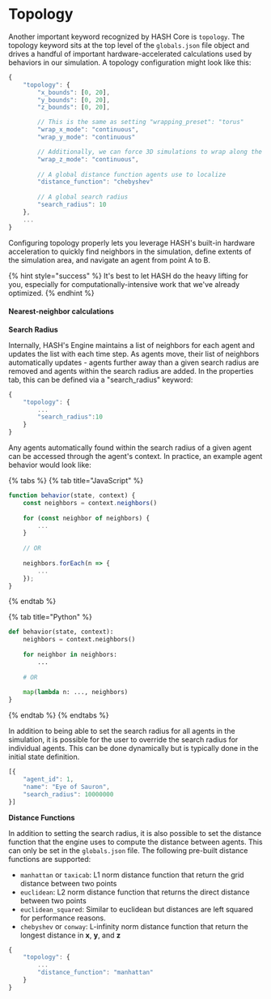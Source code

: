 # Topology

Another important keyword recognized by HASH Core is `topology`. The topology keyword sits at the top level of the `globals.json` file object and drives a handful of important hardware-accelerated calculations used by behaviors in our simulation. A topology configuration might look like this:

```javascript
{
    "topology": {
        "x_bounds": [0, 20],
        "y_bounds": [0, 20],
        "z_bounds": [0, 20],

        // This is the same as setting "wrapping_preset": "torus"
        "wrap_x_mode": "continuous",
        "wrap_y_mode": "continuous"

        // Additionally, we can force 3D simulations to wrap along the Z axis
        "wrap_z_mode": "continuous",
        
        // A global distance function agents use to localize
        "distance_function": "chebyshev"
        
        // A global search radius
        "search_radius": 10
    },
    ...
}
```

Configuring topology properly lets you leverage HASH's built-in hardware acceleration to quickly find neighbors in the simulation, define extents of the simulation area, and navigate an agent from point A to B. 

{% hint style="success" %}
It's best to let HASH do the heavy lifting for you, especially for computationally-intensive work that we've already optimized.
{% endhint %}

#### Nearest-neighbor calculations

**Search Radius**

Internally, HASH's Engine maintains a list of neighbors for each agent and updates the list with each time step. As agents move, their list of neighbors automatically updates - agents further away than a given search radius are removed and agents within the search radius are added. In the properties tab, this can be defined via a "search\_radius" keyword:

```javascript
{
    "topology": {
        ...
        "search_radius":10
    }
}
```

Any agents automatically found within the search radius of a given agent can be accessed through the agent's context. In practice, an example agent behavior would look like:

{% tabs %}
{% tab title="JavaScript" %}
```javascript
function behavior(state, context) {
    const neighbors = context.neighbors()
    
    for (const neighbor of neighbors) {
        ...
    }
    
    // OR
    
    neighbors.forEach(n => {
        ...
    });
}
```
{% endtab %}

{% tab title="Python" %}
```python
def behavior(state, context):
    neighbors = context.neighbors()
    
    for neighbor in neighbors:
        ...
    
    # OR
    
    map(lambda n: ..., neighbors)
}
```
{% endtab %}
{% endtabs %}

In addition to being able to set the search radius for all agents in the simulation, it is possible for the user to override the search radius for individual agents. This can be done dynamically but is typically done in the initial state definition.

```javascript
[{
    "agent_id": 1,
    "name": "Eye of Sauron",
    "search_radius": 10000000
}]
```

**Distance Functions**

In addition to setting the search radius, it is also possible to set the distance function that the engine uses to compute the distance between agents. This can only be set in the `globals.json` file. The following pre-built distance functions are supported:

* `manhattan` or `taxicab`: L1 norm distance function that return the grid distance between two points
* `euclidean`: L2 norm distance function that returns the direct distance between two points 
* `euclidean_squared`: Similar to euclidean but distances are left squared for performance reasons. 
* `chebyshev` or `conway`: L-infinity norm distance function that return the longest distance in **x**, **y**, and **z**

```javascript
{
    "topology": {
        ...
        "distance_function": "manhattan"
    }
}
```

